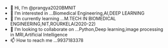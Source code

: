 - 👋 Hi, I’m @prangya2020BMNIT
- 👀 I’m interested in ...Biomedical Engineering,AI,DEEP LEARNING
- 🌱 I’m currently learning ...M.TECH IN BIOMEDICAL ENGINEERING,NIT,ROURKELA(2020-22)
- 💞️ I’m looking to collaborate on ...Python,Deep learning,image processing in MRI,Artificial Intelligence
- 📫 How to reach me ...9937183378

<!---
prangya2020BMNIT/prangya2020BMNIT is a ✨ special ✨ repository because its `README.md` (this file) appears on your GitHub profile.
You can click the Preview link to take a look at your changes.
--->
